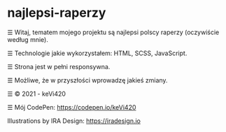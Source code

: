 # najlepsi-raperzy
☰ Witaj, tematem mojego projektu są najlepsi polscy raperzy (oczywiście według mnie). 

☰ Technologie jakie wykorzystałem: HTML, SCSS, JavaScript. 

☰ Strona jest w pełni responsywna. 

☰ Możliwe, że w przyszłości wprowadzę jakieś zmiany.

☰ © 2021 - keVi420

☰ Mój CodePen: https://codepen.io/keVi420

Illustrations by IRA Design: https://iradesign.io
